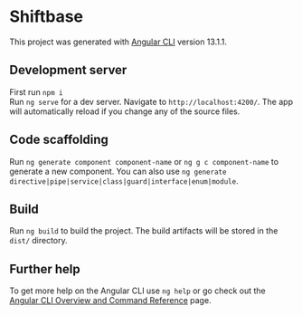 # Shiftbase

This project was generated with [Angular CLI](https://github.com/angular/angular-cli) version 13.1.1.

## Development server

First run `npm i`<br>
Run `ng serve` for a dev server. Navigate to `http://localhost:4200/`. The app will automatically reload if you change any of the source files.

## Code scaffolding

Run `ng generate component component-name` or `ng g c component-name` to generate a new component. You can also use `ng generate directive|pipe|service|class|guard|interface|enum|module`.

## Build

Run `ng build` to build the project. The build artifacts will be stored in the `dist/` directory.

[comment]: <> (## Running unit tests)

[comment]: <> (Run `ng test` to execute the unit tests via [Karma]&#40;https://karma-runner.github.io&#41;.)

[comment]: <> (## Running end-to-end tests)

[comment]: <> (Run `ng e2e` to execute the end-to-end tests via a platform of your choice. To use this command, you need to first add a package that implements end-to-end testing capabilities.)

## Further help

To get more help on the Angular CLI use `ng help` or go check out the [Angular CLI Overview and Command Reference](https://angular.io/cli) page.
